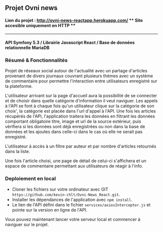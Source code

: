 ## Projet Ovni news 
#### Lien du projet : http://ovni-news-reactapp.herokuapp.com/  ** Site accesible uniquement en HTTP ** 

--------------------------------------------------------
#### API Symfony 5.3 / Librairie Javascript React / Base de données relationnelle MariaDB

### Résumé & Fonctionnalités

Projet de réseaux social autour de l'actualité avec un partage d'articles provenant de divers journaux couvrant plusieurs thèmes avec un système de commentaire pour permettre l'interaction entre utilisateurs enregistré sur la plateforme.

L'utilisateur arrivant sur la page d'accueil aura la possibilité de se connecter et de choisir dans quelle catégorie d'information il veut naviguer.
Les appels à l'API se font à chaque fois qu'un utilisateur clique sur la catégorie de son choix', la catégorie est placée dans l'url d'appel à l'API.
Une fois les articles récupérés de l'API, l'application traitera les données en filtrant les données comportant obligatoire titre, image et url de la source extérieur, puis vérifiera si les données sont déjà enregistrées ou non dans la base de données et les ajoutes dans celle-ci dans le cas où elle ne serait pas enregistré.

L'utilisateur à accès à un filtre par auteur et par nombre d'articles retournés dans la liste.

Une fois l'article choisi, une page de détail de celui-ci s'affichera et un espace de commentaire permettant aux utilisateurs de réagir à l'info.

### Deploiement en local 

- Cloner les fichiers sur votre ordinateur avec GIT `https://github.com/kevin-chlt/Ovni-News_React.git`.
- Installer les dépendances de l'application avec `npm install`.
- Le lien de l'API défini dans le fichier `services/axiosInterceptor.js` et pointe sur la version en ligne de l'API.


Vous pouvez maintenant lancer votre serveur local et commencer à naviguer sur le projet.
